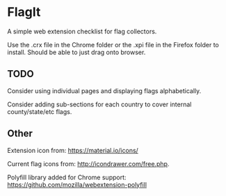 # FlagIt

A simple web extension checklist for flag collectors.

Use the .crx file in the Chrome folder or the .xpi file in the Firefox folder to install.
Should be able to just drag onto browser.


## TODO

Consider using individual pages and displaying flags alphabetically.

Consider adding sub-sections for each country to cover internal county/state/etc flags.

## Other

Extension icon from: https://material.io/icons/

Current flag icons from: http://icondrawer.com/free.php.

Polyfill library added for Chrome support: https://github.com/mozilla/webextension-polyfill
